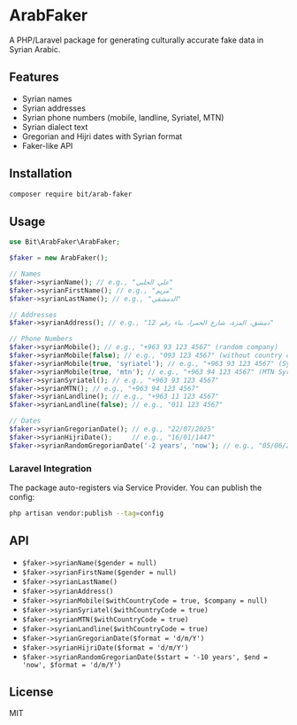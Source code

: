# ArabFaker

A PHP/Laravel package for generating culturally accurate fake data in Syrian Arabic.

## Features
- Syrian names
- Syrian addresses
- Syrian phone numbers (mobile, landline, Syriatel, MTN)
- Syrian dialect text
- Gregorian and Hijri dates with Syrian format
- Faker-like API

## Installation
```bash
composer require bit/arab-faker
```

## Usage
```php
use Bit\ArabFaker\ArabFaker;

$faker = new ArabFaker();

// Names
$faker->syrianName(); // e.g., "علي الحلبي"
$faker->syrianFirstName(); // e.g., "مريم"
$faker->syrianLastName(); // e.g., "الدمشقي"

// Addresses
$faker->syrianAddress(); // e.g., "دمشق، المزة، شارع الحمرا، بناء رقم 12"

// Phone Numbers
$faker->syrianMobile(); // e.g., "+963 93 123 4567" (random company)
$faker->syrianMobile(false); // e.g., "093 123 4567" (without country code)
$faker->syrianMobile(true, 'syriatel'); // e.g., "+963 93 123 4567" (Syriatel)
$faker->syrianMobile(true, 'mtn'); // e.g., "+963 94 123 4567" (MTN Syria)
$faker->syrianSyriatel(); // e.g., "+963 93 123 4567"
$faker->syrianMTN(); // e.g., "+963 94 123 4567"
$faker->syrianLandline(); // e.g., "+963 11 123 4567"
$faker->syrianLandline(false); // e.g., "011 123 4567"

// Dates
$faker->syrianGregorianDate(); // e.g., "22/07/2025"
$faker->syrianHijriDate();     // e.g., "16/01/1447"
$faker->syrianRandomGregorianDate('-2 years', 'now'); // e.g., "05/06/2023"
```

### Laravel Integration
The package auto-registers via Service Provider. You can publish the config:
```bash
php artisan vendor:publish --tag=config
```

## API
- `$faker->syrianName($gender = null)`
- `$faker->syrianFirstName($gender = null)`
- `$faker->syrianLastName()`
- `$faker->syrianAddress()`
- `$faker->syrianMobile($withCountryCode = true, $company = null)`
- `$faker->syrianSyriatel($withCountryCode = true)`
- `$faker->syrianMTN($withCountryCode = true)`
- `$faker->syrianLandline($withCountryCode = true)`
- `$faker->syrianGregorianDate($format = 'd/m/Y')`
- `$faker->syrianHijriDate($format = 'd/m/Y')`
- `$faker->syrianRandomGregorianDate($start = '-10 years', $end = 'now', $format = 'd/m/Y')`
## License
MIT 
